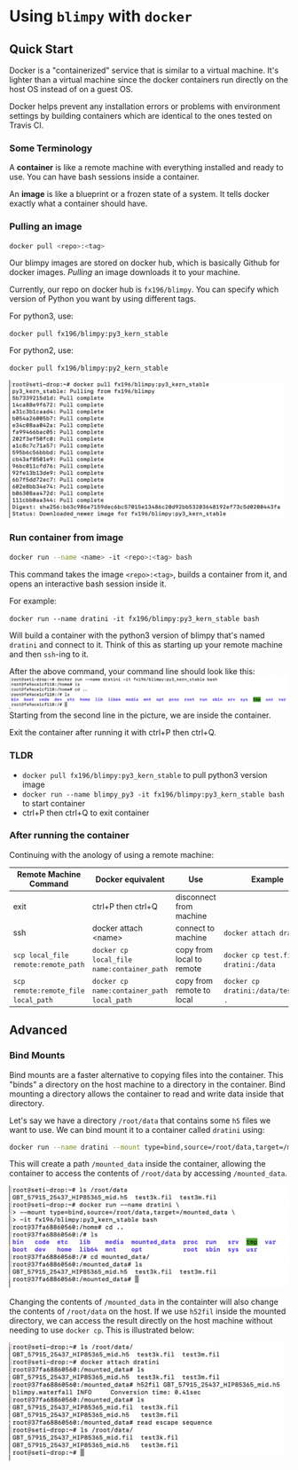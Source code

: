 # Using `blimpy` with `docker`

## Quick Start

Docker is a "containerized" service that is similar to a virtual machine. It's lighter than a virtual machine since the docker containers run directly on the host OS instead of on a guest OS.

Docker helps prevent any installation errors or problems with environment settings by building containers which are identical to the ones tested on Travis CI.

### Some Terminology

A **container** is like a remote machine with everything installed and ready to use. You can have bash sessions inside a container.

An **image** is like a blueprint or a frozen state of a system. It tells docker exactly what a container should have.


### Pulling an image
```bash
docker pull <repo>:<tag>
```

Our blimpy images are stored on docker hub, which is basically Github for docker images. *Pulling* an image downloads it to your machine.

Currently, our repo on docker hub is `fx196/blimpy`. You can specify which version of Python you want by using different tags.

For python3, use:

`docker pull fx196/blimpy:py3_kern_stable`

For python2, use:

`docker pull fx196/blimpy:py2_kern_stable`

![Command Line After Pull](./demo_pictures/pull_image.png)

### Run container from image

```bash
docker run --name <name> -it <repo>:<tag> bash
```

This command takes the image `<repo>:<tag>`, builds a container from it, and opens an interactive bash session inside it.

For example:

`docker run --name dratini -it fx196/blimpy:py3_kern_stable bash`

Will build a container with the python3 version of blimpy that's named `dratini` and connect to it. Think of this as starting up your remote machine and then `ssh`-ing to it.

After the above command, your command line should look like this:
![Command Line After Run](./demo_pictures/run_container.png)
Starting from the second line in the picture, we are inside the container.

Exit the container after running it with ctrl+P then ctrl+Q.

### TLDR

- `docker pull fx196/blimpy:py3_kern_stable` to pull python3 version image
- `docker run --name blimpy_py3 -it fx196/blimpy:py3_kern_stable bash` to start container
- ctrl+P then ctrl+Q to exit container

### After running the container

Continuing with the anology of using a remote machine:

| Remote Machine Command | Docker equivalent | Use | Example |
| ----- | ----- | ----- | ----- |
| exit | ctrl+P then ctrl+Q | disconnect from machine | |
| ssh | docker attach \<name\> | connect to machine | `docker attach dratini`|
| `scp local_file remote:remote_path` | `docker cp local_file name:container_path`| copy from local to remote | `docker cp test.fil dratini:/data`|
| `scp remote:remote_file local_path` | `docker cp name:container_path local_path` | copy from remote to local | `docker cp dratini:/data/test.fil .`

## Advanced

### Bind Mounts

Bind mounts are a faster alternative to copying files into the container. This "binds" a directory on the host machine to a directory in the container. Bind mounting a directory allows the container to read and write data inside that directory.

Let's say we have a directory `/root/data` that contains some `h5` files we want to use. We can bind mount it to a container called `dratini` using:

```bash
docker run --name dratini --mount type=bind,source=/root/data,target=/mounted_data -it fx196/blimpy:py3_kern_stable bash
```

This will create a path `/mounted_data` inside the container, allowing the container to access the contents of `/root/data` by accessing `/mounted_data`.

![Bind Mounting](./demo_pictures/bind_mount.png)

Changing the contents of `/mounted_data` in the containter will also change the contents of `/root/data` on the host. If we use `h52fil` inside the mounted directory, we can access the result directly on the host machine without needing to use `docker cp`. This is illustrated below:

![Calling h52fil inside mounted_data](./demo_pictures/changing_bind_mount_contents.png)

